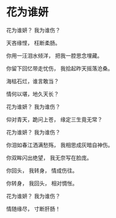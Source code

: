 # 花为谁妍

花为谁妍？ 我为谁伤？

天吝缘悭， 枉断柔肠。


你用一汪泪水倾洋， 把我一腔思念埋藏。

你留下回忆带走忧伤， 我拾起昨天摇落沧桑。

海枯石烂，谁言敢当？

情何以堪，地久天长？

花为谁妍？ 我为谁伤？

仰对青天，跪问上苍， 缘定三生竟无常？ 

花为谁妍？ 我为谁伤？

你泪如春江洒满愁殇， 我相思成灰暗自神伤。


你双眸闪出绝望， 我无奈写在脸庞。

你回头， 我转身， 情成伤往。

你转身， 我回头， 相对惆怅。

花为谁妍？ 我为谁伤？

情随缘尽， 寸断肝肠！
